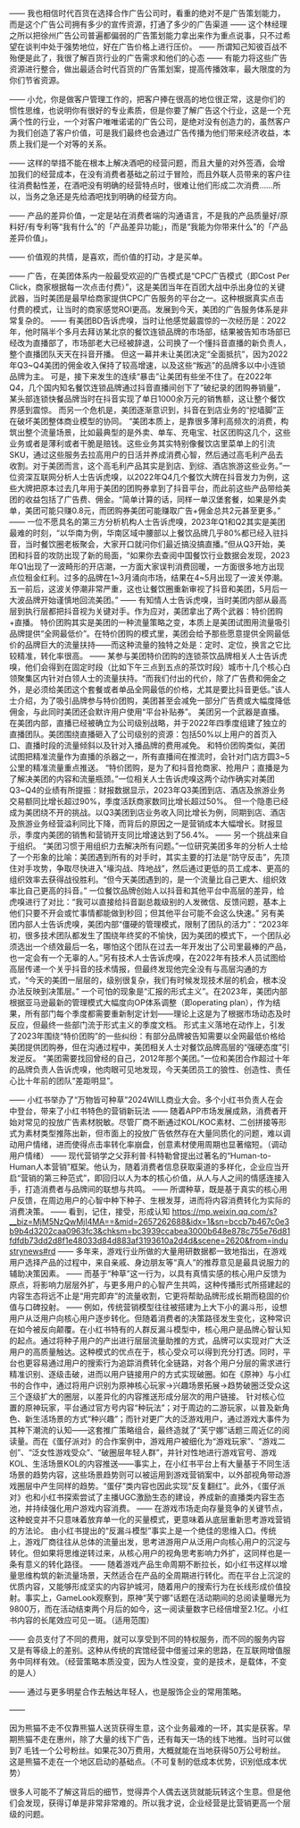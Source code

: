 ——
我也相信时代百货在选择合作广告公司时，看重的绝对不是广告策划能力，而是这个广告公司拥有多少的宣传资源，打通了多少的广告渠道
——
这个林经理之所以把徐州广告公司普遍都偏弱的广告策划能力拿出来作为重点说事，只不过希望在谈判中处于强势地位，好在广告价格上进行压价。
——
所谓知己知彼百战不殆便是此了，我很了解百货行业的广告需求和他们的心态
——
有能力将这些广告资源进行整合，做出最适合时代百货的广告策划案，提高传播效率，最大限度的为你们节省资源。

——
小允，你是做客户管理工作的，把客户捧在很高的地位很正常，这是你们的惯性思维，也说明你有很好的专业素质，但是你要了解广告这个行业，这是一个充满个性的行业，一个对客户唯唯诺诺的广告公司，是绝对没有创造力的，虽然客户为我们创造了客户价值，可是我们最终也会通过广告传播为他们带来经济收益，本质上我们是一个对等的关系。

——
这样的举措不能在根本上解决酒吧的经营问题，而且大量的对外签酒，会增加我们的经营成本，在没有消费者基础之前过于冒险，而且外联人员带来的客户往往消费黏性差，在酒吧没有明确的经营特点时，很难让他们形成二次消费……所以，当务之急还是先给酒吧找到明确的经营方向。

——
产品的差异价值，一定是站在消费者端的沟通语言，不是我的产品质量好/原料好/有专利等“我有什么”的「产品差异功能」，而是“我能为你带来什么”的「产品差异价值」。

——
价值观的共情，是喜欢，而价值的打动，才是买单。

——
广告，在美团体系内一般最受欢迎的广告模式是“CPC广告模式（即Cost Per Click，商家根据每一次点击付费）”，这是美团当年在百团大战中杀出身位的关键武器，当时美团是最早给商家提供CPC广告服务的平台之一。这种根据真实点击付费的模式，让当时的商家感觉ROI更高。发展到今天，美团的广告服务体系是非常复杂的。
——
有美团BD告诉虎嗅，当时让他感觉最震惊的一次经历是：2022年，他时隔半个多月去拜访某北京的餐饮连锁品牌的市场部，结果被告知市场部已经改为直播部了，市场部老大已经被辞退，公司换了一个懂抖音直播的新负责人，整个直播团队天天在抖音开播。
但这一幕并未让美团决定“全面抵抗”，因为2022年Q3~Q4美团的佣金收入保持了较高增速，以及这些“叛逃”的品牌多以中小连锁品牌为主。
可是，接下来发生的连续“暴击”让美团有些坐不住了。在2022年Q4，几个国内知名餐饮连锁品牌通过抖音直播间创下了“破纪录的团购券销量”，某头部连锁快餐品牌当时在抖音实现了单日1000余万元的销售额，这让整个餐饮界感到震惊。
而另一个危机是，美团逐渐意识到，抖音在到店业务的“挖墙脚”正在破坏美团整体商业模型的协同。
“美团本质上，是靠很多薄利高频次的消费，构筑出整个流量场景，比如最典型的是外卖、单车、充电宝、社区团购这几个，这些业务或者是薄利或者干脆是赔钱。这些业务其实特别像餐饮店里菜单上的引流SKU，通过这些服务去拉高用户的日活并养成消费心智，然后通过高毛利产品去收割。对于美团而言，这个高毛利产品其实是到店、到综、酒店旅游这些业务。”一位资深互联网分析人士告诉虎嗅，以2022年Q4几个餐饮大牌在抖音发力为例，这些大牌把原本过去几年用于美团的团购券拿到了抖音平台，而此前这些产品带给美团的收益包括了广告费、佣金。“简单计算的话，同样一单汉堡套餐，如果是外卖单，美团可能只赚0.8元，而团购券美团可能赚取广告+佣金总共2元甚至更多。”
——
一位不愿具名的第三方分析机构人士告诉虎嗅，2023年Q1和Q2其实是美团最难的时刻，“以华南为例，华南区域中腰部以上餐饮品牌几乎80%都已经入驻抖音，当时餐饮圈老板聚会，大家开口就问你们最近搞没搞直播。”但从Q3开始，美团和抖音的攻防出现了新的局面，“如果你去查阅中国餐饮行业数据会发现，2023年Q1出现了一波畸形的开店潮，一方面大家误判消费回暖，一方面很多地方出现点位租金红利。过多的品牌在1~3月涌向市场，结果在4~5月出现了一波关停潮。五一前后，这波关停潮非常严重，这也让餐饮圈重新审视了抖音和美团，5月后一大波品牌开始谨慎地回流美团。”
——
有知情人士告诉虎嗅，当时美团内部从最高层到执行层都把抖音视为关键对手。作为应对，美团拿出了两个武器：特价团购+直播。
特价团购其实是美团的一种流量策略之变，本质上是美团试图用流量吸引品牌提供“全网最低价”。在特价团购的模式里，美团会给予那些愿意提供全网最低价的品牌巨大的流量扶持——而这种流量的独特之处是：定时、定位，换言之它比较精准，转化率很高。
——
某参与美团特价团购的连锁茶饮品牌相关人士告诉虎嗅，他们会得到在固定时段（比如下午三点到五点的茶饮时段）城市十几个核心白领聚集区内针对白领人士的流量扶持。“而我们付出的代价，除了广告费和佣金之外，是必须给美团这个套餐或者单品全网最低的价格，尤其是要比抖音更低。”该人士介绍，为了吸引品牌参与特价团购，美团甚至会减免一部分广告费或大幅度降低佣金，与此同时美团还会默许用户使用“平台补贴券”。
美团另一个武器是直播。在美团内部，直播已经被确立为公司级别战略，并于2022年四季度组建了独立的直播团队。美团围绕直播砸入了公司级别的资源：包括50%以上用户的首页入口、直播时段的流量倾斜以及针对入播品牌的费用减免。
和特价团购类似，美团试图把精准流量作为直播的杀器之一，所有直播间在推流时，会针对门店方圆3~5公里的精准流量重点推送。
“特价团购，是为了和抖音抢商家、抢用户；直播是为了解决美团的内容和流量瓶颈。”一位相关人士告诉虎嗅这两个动作确实对美团Q3~Q4的业绩有所提振：财报数据显示，2023年Q3美团到店、酒店及旅游业务交易额同比增长超过90%，季度活跃商家数同比增长超过50%。
但一个隐患已经成为美团绕不开的挑战。以Q3美团到店业务收入同比增长为例，同期到店、酒店及旅游业务经营溢利同比下降，而背后的原因之一是营销成本大幅增长。财报显示，季度内美团的销售和营销开支同比增速达到了56.4%。
——
另一个挑战来自于组织。
“美团习惯于用组织力去解决所有问题。”一位研究美团多年的分析人士给了一个形象的比喻：美团遇到所有的对手时，其实主要的打法是“防守反击”，先顶住对手攻势，争取尽快进入“壕沟战、阵地战”，然后通过更低的员工成本、更高的组织效率去获得战役胜利。“但今天美团遇到的，是一个流量比自己更大、组织效率比自己更高的抖音。”
一位餐饮品牌创始人以抖音和其他平台中高层的差异，给虎嗅进行了对比：“我可以直接给抖音副总裁级别的人发微信、反馈问题，基本上他们只要不开会或忙事情都能做到秒回；但其他平台可能不会这么快速。”
另有美团内部人士告诉虎嗅，美团内部“僵硬的管理模式，限制了团队的活力”：“2023年初，很多技术团队都发生了围绕年终奖的不愉快，因为美团的模式下，一个团队必须选出一个绩效最后一名，哪怕这个团队在过去一年开发出了公司里最棒的产品，也一定会有一个无辜的人。”另有技术人士告诉虎嗅，在2022年有技术人员试图给高层传递一个关乎抖音的技术情报，但最终发现他完全没有与高层沟通的方式，“今天的美团一层层的，级别很复杂，我们有时候发现技术层的机会，根本没办法反映到决策层。”
一个可怕的现象是“汇报的形式主义”。在2023年，美团内部根据亚马逊最新的管理模式大幅度向OP体系调整（即operating plan），作为结果，所有部门每个季度都需要重新制定计划——理论上这是为了根据市场动态及时反应，但最终一些部门流于形式主义的季度文档。
形式主义落地在动作上，引发了2023年围绕“特价团购”的一些纠纷：有部分品牌被告知需要以全网最低价格给美团提供团购券，但在沟通过程中，美团相关人士对餐饮品牌高层的“强硬态度”引发逆反。
“美团需要找回曾经的自己，2012年那个美团。”一位和美团合作超过十年的品牌负责人告诉虎嗅，他肉眼可见地发现，今天美团员工的狼性、创造性、责任心比十年前的团队“差距明显”。

——
小红书举办了“万物皆可种草”2024WILL商业大会。多个小红书负责人在会中登台，带来了小红书特色的营销新玩法
——
随着APP市场发展成熟，消费者开始对常见的投放广告素材脱敏。尽管厂商不断通过KOL/KOC素材、二创拼接等形式为素材类型推陈出新，但市面上的投放广告依然存在大量同质化的问题，难以调动用户情绪，进而使得点击率转化率崩盘，创意素材使用周期也显著缩短。（调动用户情绪）
——
现代营销学之父菲利普·科特勒曾提出过著名的“Human-to-Human人本营销”框架。他认为，随着消费者信息获取渠道的多样化，企业应当开启“营销的第三种范式”，即回归以人为本的核心价值，从人与人之间的情感连接入手，打造消费者与品牌间的联想与共鸣。
——
所谓种草，既是基于真实的核心用户反馈，在周边用户的心智中种下种子、生根发芽，进而将内容消费转化为实际的消费决策。
——
看到，记住，接受，形成认知
https://mp.weixin.qq.com/s?__biz=MjM5NzQwMjI4MA==&mid=2657262688&idx=1&sn=bccb7b467c0e3b9b4d3202caa0963fc3&chksm=bc3939ccabea3000b648e878c755e76d81fdfdb73dd2d8f1e48033d84d883af3193610a2d4d&scene=2620&from=industrynews#rd
——
多年来，游戏行业所做的大量用研数据都一致地指出，在游戏用户选择产品的过程中，来自亲戚、身边朋友等“真人”的推荐意见是最具说服力的辅助决策因素。
——
而基于“种草”这一行为，以具有真情实感的核心用户反馈为原点，将影响力层层外扩，与更多用户的心智产生共鸣，这种传播形式所搭建起的内容生态将远不止是“用完即弃”的流量收割，它更将帮助品牌形成长期而稳固的价值与口碑投射。
——
例如，传统营销模型往往被搭建为上大下小的漏斗形，设想用户从泛用户向核心用户逐步转化。但随着消费者的决策路径发生变化，这种常识在如今被反向颠覆。在小红书特有的人群反漏斗模型中，核心用户是品牌心智认知的起点。通过将种子用户的产出进行层层流量助推的方式，品牌可以实现对广大泛用户的高质量触达。这种模式的优点在于，核心受众可以得到充分打透。同时，平台也更容易通过用户的搜索行为追踪消费转化全链路，对各个用户分层的需求进行精准识别、逐级击破，进而以用户链接用户的方式实现破圈。如在《原神》与小红书的合作中，通过将用户识别为原神核心玩家→兴趣场景拓展→趋势破圈泛受众这三个逐级扩大的圈层，以差异化的内容推送形成分层次的用户链接。
针对核心位置的原神玩家，平台通过官方号内容“种玩法”；对于周边的二游玩家，以普及新角色、新生活场景的方式“种兴趣”；而针对更广大的泛游戏用户，通过游戏大事件为其种下潮流的认知——这套推广策略组合，最终造就了“芙宁娜”话题三周近亿的阅读量。而在《蛋仔派对》的合作案例中，游戏用户被细化为“游戏玩家”、“游戏二创”、“泛女性游戏受众”、“破圈层年轻人群”，并针对性地进行游戏官号、游戏KOL、生活场景KOL的内容推送——事实上，在小红书平台上有大量基于不同生活场景的趋势内容，这些场景趋势则可以被运用到游戏营销案中，以外部视角带动游戏圈层中产生同样的趋势。“蛋仔”类内容也因此实现“反复翻红”。此外，《蛋仔派对》也和小红书探索尝试了主播UGC激励生态的建设，养成新的直播类内容生态池，并持续强化用户游戏内容消费。
——
在游戏市场走向存量竞争的关键节点，这种蜕变并不只意味着放弃单一化的买量模式，更意味着从底层重新思考游戏营销的方法论。
由小红书提出的“反漏斗模型”事实上是一个绝佳的思维入口。传统上，游戏厂商往往从总体的流量出发，思考进游用户从泛用户向核心用户的沉淀与转化。但如果将思维逆转过来，从核心用户的视角思考影响力外扩，这同样也是一条有意义的转化路径。
——
随着游戏产品生命周期不断拉长，如小红书这样以增量思维构筑的新流量场景，天然适合在产品的全周期进行转化。而在平台上沉淀的优质内容，又能够形成坚实的内容护城河，随着用户的搜索行为在长线形成价值投射。事实上，GameLook观察到，原神“芙宁娜”话题在活动期间的总阅读量曝光为9800万，而在活动结束两个月后的如今，这一阅读量数字已经倍增至2.1亿。小红书内容的长尾效应可见一斑。（适用范围）

——
会员支付了不同的费用，就可以享受到不同的特权服务，而不同的服务内容又是有等级上的差别。这种从传统的宾馆经营中借鉴过来的思路，在互联网增值服务中同样有效。（经营策略本质没变，因为人性没变，变的是技术，是载体，不变的是人）

——
通过与更多明星合作去触达年轻人，也是服饰企业的常用策略。

——

因为熊猫不走不仅靠熊猫人送货获得生意，这个业务最难的一环，其实是获客。早期熊猫不走在惠州，除了大量的线下广告，还有每天一场的线下地推。当时可以做到7 毛钱一个公号粉丝。如果花30万费用，大概就能在当地获得50万公号粉丝。这是熊猫不走在一个地区启动的基础点。（不可复制的低成本优势，识别低成本优势） 

很多人可能不了解这背后的细节，觉得弄个人偶去送货就能玩转这个生意。但是他们会发现，获得订单是非常非常难的。所以我才说，企业经营是比营销更高一个层级的问题。